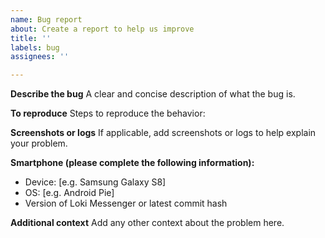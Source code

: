```yaml
---
name: Bug report
about: Create a report to help us improve
title: ''
labels: bug
assignees: ''

---
```


**Describe the bug**
A clear and concise description of what the bug is.

**To reproduce**
Steps to reproduce the behavior:

**Screenshots or logs**
If applicable, add screenshots or logs to help explain your problem.

**Smartphone (please complete the following information):**
 - Device: [e.g. Samsung Galaxy S8]
 - OS: [e.g. Android Pie]
 - Version of Loki Messenger or latest commit hash

**Additional context**
Add any other context about the problem here.
